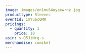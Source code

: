 ```yaml
---
image: images/en1mu64uyaewrnz.jpg
producttype: Sleeves
eventId: 1mYu6cGMR
pricings:
  - quantity: 1
    price: 18
asin: s-Q5JiNrg-s
merchandise: comiket
---
```

